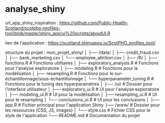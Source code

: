 # analyse_shiny


url_app_shiny_inspiration : https://github.com/Public-Health-Scotland/scotpho-profiles-tool/blob/master/shiny_app/ui%20scripts/aboutUI.R

lien de l'application : 
https://scotland.shinyapps.io/ScotPHO_profiles_tool/

structure du projet :
mon_projet_shiny/
│
├── /data/
│   ├── credit_fraud.csv
│   ├── bank_marketing.csv
│   └── employee_attrition.csv
│
├── /R/
│   ├── functions.R                  # Fonctions utilitaires
│   ├── exploratory_analysis.R        # Fonctions pour l'analyse exploratoire
│   ├── modeling.R                   # Fonctions pour la modélisation
│   ├── resampling.R                 # Fonctions pour le sur-échantillonnage/sous-échantillonnage
│   └── hyperparameter_tuning.R      # Fonctions pour le tuning des hyperparamètres
│
├── /ui/                             # Dossier pour l'interface utilisateur
│   ├── exploratory_ui.R             # UI pour l'analyse exploratoire
│   ├── modeling_ui.R                # UI pour la modélisation
│   ├── resampling_ui.R              # UI pour le resampling
│   └── conclusions_ui.R              # UI pour les conclusions
│
├── app.R                            # Fichier principal pour l'application Shiny
├── /www/                            # Dossier pour les ressources (CSS, JS, images)
│   └── style.css                    # Fichier CSS pour le style de l'application
└── README.md                        # Documentation du projet
